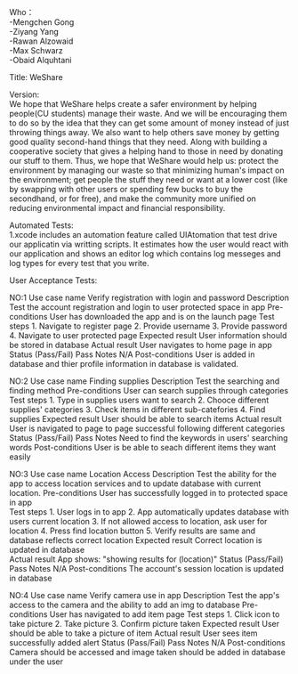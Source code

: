 Who：  
-Mengchen Gong  
-Ziyang Yang  
-Rawan Alzowaid  
-Max Schwarz  
-Obaid Alquhtani  

Title: WeShare

Version:  
We hope that WeShare helps create a safer environment by helping people(CU students) manage their waste. And we will be encouraging them to do so by the idea that they can get some amount of money instead of just throwing things away. We also want to help others save money by getting good quality second-hand things that they need. Along with building a cooperative society that gives a helping hand to those in need by donating our stuff to them.
Thus, we hope that WeShare would help us: protect the environment by managing our waste so that minimizing human's impact on the environment; get people the stuff they need or want at a lower cost (like by swapping with other users or spending few bucks to buy the secondhand, or for free), and make the community more unified on reducing environmental impact and financial responsibility.

Automated Tests:  
1.xcode includes an automation feature called UIAtomation that test drive our applicatin via writting scripts. It estimates how the user would react with our application and shows an editor log which contains log messeges and log types for every test that you write.  
 
User Acceptance Tests:

NO:1
Use case name
    Verify registration with login and password
Description
    Test the account registration and login to user protected space in app
Pre-conditions
    User has downloaded the app and is on the launch page
Test steps
    1. Navigate to register page
    2. Provide username
    3. Provide password
    4. Navigate to user protected page
Expected result
    User information should be stored in database
Actual result
    User navigates to home page in app
Status (Pass/Fail)
    Pass
Notes
    N/A
Post-conditions
    User is added in database and thier profile information in database is validated.
    
NO:2 
Use case name
    Finding supplies
Description
    Test the searching and finding method
Pre-conditions
    User can search supplies through categories
Test steps
    1. Type in supplies users want to search
    2. Chooce different supplies' categories
    3. Check items in different sub-catefories
    4. Find supplies
Expected result
    User should be able to search items
Actual result
    User is navigated to page to page successful following different categories
Status (Pass/Fail)
    Pass
Notes
    Need to find the keywords in users' searching words
Post-conditions
    User is be able to seach different items they want easily
    
NO:3 
Use case name
    Location Access 
Description
    Test the ability for the app to access location services and to update database with current location.
Pre-conditions
    User has successfully logged in to protected space in app  
Test steps
    1. User logs in to app
    2. App automatically updates database with users current location
    3. If not allowed access to location, ask user for location
    4. Press find location button
    5. Verify results are same and database reflects correct location
Expected result
    Correct location is updated in database  
Actual result
    App shows: "showing results for (location)" 
Status (Pass/Fail)
    Pass
Notes
    N/A
Post-conditions
    The account's session location is updated in database
    
NO:4
Use case name
    Verify camera use in app
Description
    Test the app's access to the camera and the ability to add an img to database
Pre-conditions
    User has navigated to add item page 
Test steps
    1. Click icon to take picture
    2. Take picture
    3. Confirm picture taken
Expected result
    User should be able to take a picture of item
Actual result
    User sees item successfully added alert
Status (Pass/Fail)
    Pass
Notes
    N/A
Post-conditions
    Camera should be accessed and image taken should be added in database under the user
